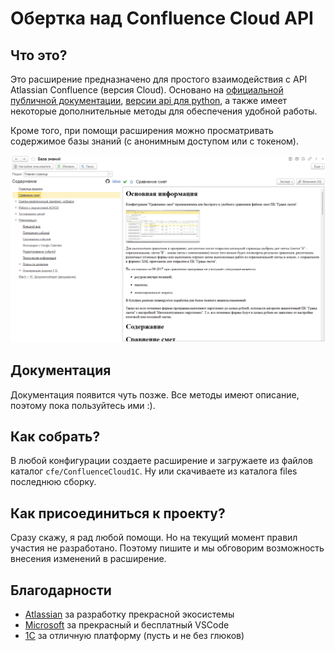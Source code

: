 # Обертка над Confluence Cloud API

## Что это?

Это расширение предназначено для простого взаимодействия с API Atlassian Confluence (версия Cloud).
Основано на [официальной публичной документации](https://developer.atlassian.com/cloud/confluence/rest/intro/), [версии api для python](https://github.com/atlassian-api/atlassian-python-api), а также имеет некоторые дополнительные методы для обеспечения удобной работы.

Кроме того, при помощи расширения можно просматривать содержимое базы знаний (с анонимным доступом или с токеном).

<img src='docs/main.png'>

## Документация

Документация появится чуть позже. Все методы имеют описание, поэтому пока пользуйтесь ими :).

## Как собрать?

В любой конфигурации создаете расширение и загружаете из файлов каталог `cfe/ConfluenceCloud1C`. Ну или скачиваете из каталога files последнюю сборку.

## Как присоединиться к проекту?

Сразу скажу, я рад любой помощи. Но на текущий момент правил участия не разработано. Поэтому пишите и мы обговорим возможность внесения изменений в расширение.

## Благодарности
* [Atlassian](https://www.atlassian.com/) за разработку прекрасной экосистемы
* [Microsoft](https://github.com/Microsoft/vscode/) за прекрасный и бесплатный VSCode
* [1С](https://v8.1c.ru/) за отличную платформу (пусть и не без глюков)
